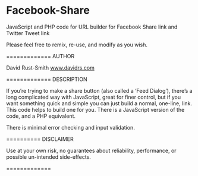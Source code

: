 Facebook-Share
==============

JavaScript and PHP code for URL builder for Facebook Share link and Twitter Tweet link

Please feel free to remix, re-use, and modify as you wish.

=============
AUTHOR

David Rust-Smith
www.davidrs.com


=============
DESCRIPTION

If you’re trying to make a share button (also called a ‘Feed Dialog’), there’s a long complicated way with JavaScript, great for finer control, but if you want something quick and simple you can just build a normal, one-line, link. This code helps to build one for you.
There is a JavaScript version of the code, and a PHP equivalent.

There is minimal error checking and input validation.

==========
DISCLAIMER

Use at your own risk, no guarantees about reliability, performance, or possible un-intended side-effects.

=============
